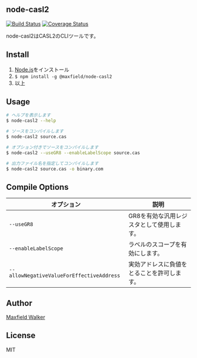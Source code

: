 ## node-casl2

[![Build Status](https://travis-ci.org/node-casl2-comet2/node-casl2.svg?branch=master)](https://travis-ci.org/node-casl2-comet2/node-casl2)
[![Coverage Status](https://coveralls.io/repos/github/node-casl2-comet2/node-casl2/badge.svg?branch=master)](https://coveralls.io/github/node-casl2-comet2/node-casl2?branch=master)

node-casl2はCASL2のCLIツールです。

## Install
1. [Node.js](https://nodejs.org/ja/)をインストール
1. `$ npm install -g @maxfield/node-casl2`
1. 以上


## Usage
```bash
# ヘルプを表示します
$ node-casl2 --help

# ソースをコンパイルします
$ node-casl2 source.cas

# オプション付きでソースをコンパイルします
$ node-casl2 --useGR8 --enableLabelScope source.cas

# 出力ファイル名を指定してコンパイルします
$ node-casl2 source.cas -o binary.com
```


## Compile Options

|  オプション | 説明 |
|  ------ | ------ |
|  `--useGR8` | GR8を有効な汎用レジスタとして使用します。 |
|  `--enableLabelScope` | ラベルのスコープを有効にします。 |
|  `--allowNegativeValueForEffectiveAddress` | 実効アドレスに負値をとることを許可します。 |


## Author
[Maxfield Walker](https://github.com/MaxfieldWalker)

## License
MIT
